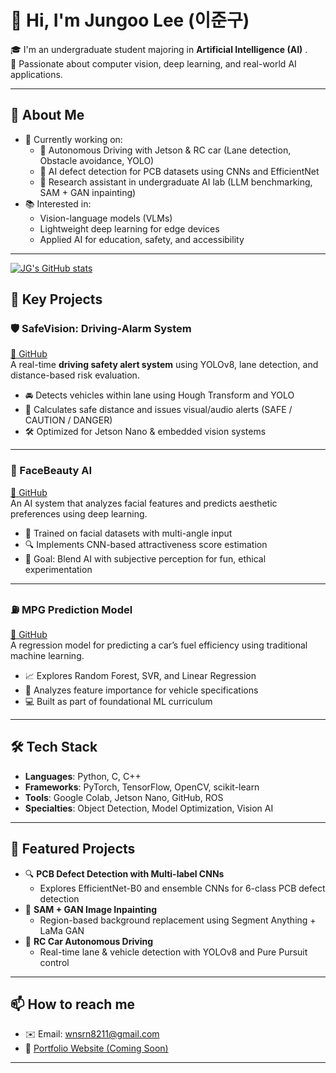 # 👋 Hi, I'm Jungoo Lee (이준구)

🎓 I'm an undergraduate student majoring in **Artificial Intelligence (AI)** .  
🚀 Passionate about computer vision, deep learning, and real-world AI applications.

---

## 🌟 About Me

- 🔭 Currently working on:
  - 🚗 Autonomous Driving with Jetson & RC car (Lane detection, Obstacle avoidance, YOLO)
  - 📌 AI defect detection for PCB datasets using CNNs and EfficientNet
  - 🧠 Research assistant in undergraduate AI lab (LLM benchmarking, SAM + GAN inpainting)
- 📚 Interested in:
  - Vision-language models (VLMs)
  - Lightweight deep learning for edge devices
  - Applied AI for education, safety, and accessibility

---
[![JG's GitHub stats](https://github-readme-stats.vercel.app/api?username=anuraghazra)](https://github.com/anuraghazra/github-readme-stats)
## 🚀 Key Projects

### 🛡️ SafeVision: Driving-Alarm System
[🔗 GitHub](https://github.com/2jungoo/Driving-Alarm)  
A real-time **driving safety alert system** using YOLOv8, lane detection, and distance-based risk evaluation.  
- 🚘 Detects vehicles within lane using Hough Transform and YOLO  
- 📏 Calculates safe distance and issues visual/audio alerts (SAFE / CAUTION / DANGER)  
- 🛠 Optimized for Jetson Nano & embedded vision systems

---

### 🌸 FaceBeauty AI
[🔗 GitHub](https://github.com/2jungoo/Facebeauty)  
An AI system that analyzes facial features and predicts aesthetic preferences using deep learning.  
- 🧠 Trained on facial datasets with multi-angle input  
- 🔍 Implements CNN-based attractiveness score estimation  
- 🎯 Goal: Blend AI with subjective perception for fun, ethical experimentation

---

### ⛽ MPG Prediction Model
[🔗 GitHub](https://github.com/2jungoo/MPG_Predict1)  
A regression model for predicting a car’s fuel efficiency using traditional machine learning.  
- 📈 Explores Random Forest, SVR, and Linear Regression  
- 🔎 Analyzes feature importance for vehicle specifications  
- 💻 Built as part of foundational ML curriculum

---

## 🛠 Tech Stack

- **Languages**: Python, C, C++  
- **Frameworks**: PyTorch, TensorFlow, OpenCV, scikit-learn  
- **Tools**: Google Colab, Jetson Nano, GitHub, ROS  
- **Specialties**: Object Detection, Model Optimization, Vision AI

---

## 📌 Featured Projects

- 🔍 **PCB Defect Detection with Multi-label CNNs**
  - Explores EfficientNet-B0 and ensemble CNNs for 6-class PCB defect detection
- 🧩 **SAM + GAN Image Inpainting**
  - Region-based background replacement using Segment Anything + LaMa GAN
- 🏁 **RC Car Autonomous Driving**
  - Real-time lane & vehicle detection with YOLOv8 and Pure Pursuit control

---

## 📫 How to reach me

- ✉️ Email: wnsrn8211@gmail.com
- 🔗 [Portfolio Website (Coming Soon)]()  

---


